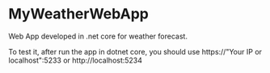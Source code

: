 # MyWeatherWebApp
Web App developed in .net core for weather forecast. 

To test it, after run the app in dotnet core, you should use https://"Your IP or localhost":5233 or http://localhost:5234
